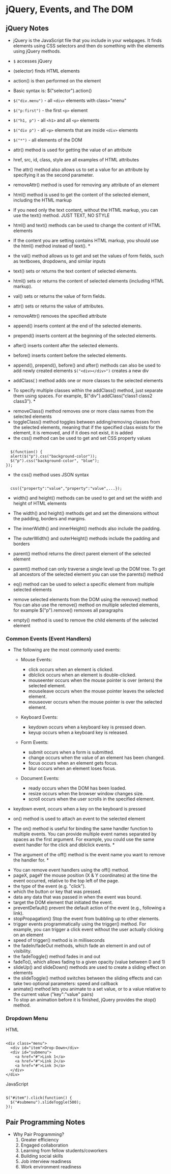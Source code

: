 # jQuery, Events, and The DOM

## jQuery Notes

- jQuery is the JavaScript file that you include in your webpages. It finds elements using CSS selectors and then do something with the elements using jQuery methods.
- `$` accesses jQuery
- (selector) finds HTML elements
- action() is then performed on the element
- Basic syntax is: $("selector").action()

- `$("div.menu")` - all `<div>` elements with class="menu"

- `$("p:first")` - the first `<p>` element

- `$("h1, p")` - all `<h1>` and all `<p>` elements

- `$("div p")` - all `<p>` elements that are inside `<div>` elements

- `$("*")` - all elements of the DOM

- attr() method is used for getting the value of an attribute
- href, src, id, class, style are all examples of HTML attributes
- The attr() method also allows us to set a value for an attribute by specifying it as the second parameter.
- removeAttr() method is used for removing any attribute of an element
- html() method is used to get the content of the selected element, including the HTML markup
- If you need only the text content, without the HTML markup, you can use the  text() method. JUST TEXT, NO STYLE
- html() and text() methods can be used to change the content of HTML elements

* If the content you are setting contains HTML markup, you should use the html() method instead of text(). *

- the val() method allows us to get and set the values of form fields, such as textboxes, dropdowns, and similar inputs

- text() sets or returns the text content of selected elements.
- html() sets or returns the content of selected elements (including HTML markup).
- val() sets or returns the value of form fields.
- attr() sets or returns the value of attributes.
- removeAttr() removes the specified attribute

- append() inserts content at the end of the selected elements.
- prepend() inserts content at the beginning of the selected elements.
- after() inserts content after the selected elements.
- before() inserts content before the selected elements.
- append(), prepend(), before() and after() methods can also be used to add newly created elements
  `$("<div></div>")` creates a new div
- addClass( ) method adds one or more classes to the selected elements

* To specify multiple classes within the addClass() method, just separate them using spaces. For example, $("div").addClass("class1 class2 class3"). *

- removeClass() method removes one or more class names from the selected elements
- toggleClass() method toggles between adding/removing classes from the selected elements, meaning that if the specified class exists for the element, it is removed, and if it does not exist, it is added
- the css() method can be used to get and set CSS property values

```

  $(function() {
  alert($("p").css("background-color"));
  $("p").css("background-color", "blue");
});

```

- the css() method uses JSON syntax

```

  css({"property":"value","property":"value",...});

```

- width() and height() methods can be used to get and set the width and height of HTML elements
- The width() and height() methods get and set the dimensions without the padding, borders and margins.
- The innerWidth() and innerHeight() methods also include the padding.
- The outerWidth() and outerHeight() methods include the padding and borders

- parent() method returns the direct parent element of the selected element
- parent() method can only traverse a single level up the DOM tree.
To get all ancestors of the selected element you can use the parents() method
- eq() method can be used to select a specific element from multiple selected elements
- remove selected elements from the DOM using the remove() method
  You can also use the remove() method on multiple selected elements, for example $("p").remove() removes all paragraphs
- empty() method is used to remove the child elements of the selected element

### Common Events (Event Handlers)

- The following are the most commonly used events:
  - Mouse Events:
    - click occurs when an element is clicked.
    - dblclick occurs when an element is double-clicked.
    - mouseenter occurs when the mouse pointer is over (enters) the selected element.
    - mouseleave occurs when the mouse pointer leaves the selected element.
    - mouseover occurs when the mouse pointer is over the selected element.

  - Keyboard Events:
    - keydown occurs when a keyboard key is pressed down.
    - keyup occurs when a keyboard key is released.

  - Form Events:
    - submit occurs when a form is submitted.
    - change occurs when the value of an element has been changed.
    - focus occurs when an element gets focus.
    - blur occurs when an element loses focus.

  - Document Events:
    - ready occurs when the DOM has been loaded.
    - resize occurs when the browser window changes size.
    - scroll occurs when the user scrolls in the specified element.

- keydown event, occurs when a key on the keyboard is pressed
- on() method is used to attach an event to the selected element

* The on() method is useful for binding the same handler function to multiple events. You can provide multiple event names separated by spaces as the first argument. For example, you could use the same event handler for the click and dblclick events. *

* The argument of the off() method is the event name you want to remove the handler for. *

- You can remove event handlers using the off() method.
- pageX, pageY the mouse position (X & Y coordinates) at the time the event occurred, relative to the top left of the page.
- the type of the event (e.g. "click").
- which the button or key that was pressed.
- data any data that was passed in when the event was bound.
- target the DOM element that initiated the event.
- preventDefault() prevent the default action of the event (e.g., following a link).
- stopPropagation() Stop the event from bubbling up to other elements.
- trigger events programmatically using the trigger() method. For example, you can trigger a click event without the user actually clicking on an element
- speed of trigger() method is in milliseconds
- the fadeIn/fadeOut methods, which fade an element in and out of visibility.
- the fadeToggle() method fades in and out
- fadeTo(), which allows fading to a given opacity (value between 0 and 1)
- slideUp() and slideDown() methods are used to create a sliding effect on elements
- the slideToggle() method switches between the sliding effects and can take two optional parameters: speed and callback
- animate() method lets you animate to a set value, or to a value relative to the current value
  ("key":"value" pairs)
- To stop an animation before it is finished, jQuery provides the stop() method.

### Dropdown Menu

HTML

```

<div class="menu">
  <div id="item">Drop-Down</div>
  <div id="submenu">
    <a href="#">Link 1</a>
    <a href="#">Link 2</a>
    <a href="#">Link 3</a>
  </div>
</div>

```

JavaScript

```

$("#item").click(function() {
  $("#submenu").slideToggle(500);
});

```

## Pair Programming Notes

- Why Pair Programming?
  1. Greater efficiency
  2. Engaged collaboration
  3. Learning from fellow students/coworkers
  4. Building social skills
  5. Job interview readiness
  6. Work environment readiness
